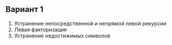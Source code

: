 ## Вариант 1
1) Устранение непосредственной и непрямой левой рекурсии
2) Левая факторизация
2) Устранение недостижимых символов
